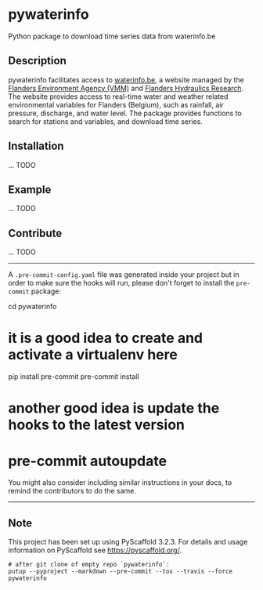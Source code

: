 # pywaterinfo

Python package to download time series data from waterinfo.be

## Description

pywaterinfo facilitates access to [waterinfo.be](https://www.waterinfo.be/), a website managed by the [Flanders Environment Agency (VMM)](https://en.vmm.be/) and [Flanders Hydraulics Research](https://www.waterbouwkundiglaboratorium.be/). The website provides access to real-time water and weather related environmental variables for Flanders (Belgium), such as rainfall, air pressure, discharge, and water level. The package provides functions to search for stations and variables, and download time series.

## Installation

... TODO

## Example

... TODO


## Contribute

... TODO

---------------------------

A `.pre-commit-config.yaml` file was generated inside your project but in order to make sure the hooks will run, please don't forget to install the `pre-commit` package:

  cd pywaterinfo
  # it is a good idea to create and activate a virtualenv here
  pip install pre-commit
  pre-commit install
  # another good idea is update the hooks to the latest version
  # pre-commit autoupdate

You might also consider including similar instructions in your docs, to remind the contributors to do the same.

---------------------------

## Note

This project has been set up using PyScaffold 3.2.3. For details and usage
information on PyScaffold see https://pyscaffold.org/.

```
# after git clone of empty repo `pywaterinfo`:
putup --pyproject --markdown --pre-commit --tox --travis --force pywaterinfo
```
